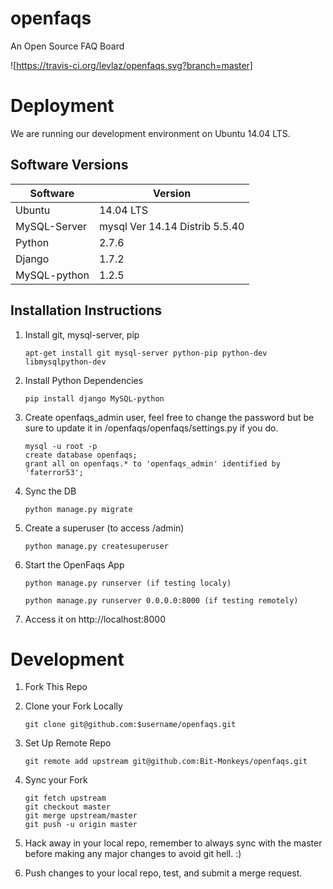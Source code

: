 # openfaqs

An Open Source FAQ Board 

![https://travis-ci.org/levlaz/openfaqs.svg?branch=master]

# Deployment  

We are running our development environment on Ubuntu 14.04 LTS. 

## Software Versions 

Software | Version 
---------|---------
Ubuntu   | 14.04 LTS 
MySQL-Server | mysql  Ver 14.14 Distrib 5.5.40 
Python      | 2.7.6  
Django      | 1.7.2 
MySQL-python | 1.2.5

## Installation Instructions 

1. Install git, mysql-server, pip

    `apt-get install git mysql-server python-pip python-dev libmysqlpython-dev`

2. Install Python Dependencies  

    `pip install django MySQL-python` 

3. Create openfaqs_admin user, feel free to change the password but be sure to update it in /openfaqs/openfaqs/settings.py if you do. 

    ```
    mysql -u root -p 
    create database openfaqs; 
    grant all on openfaqs.* to 'openfaqs_admin' identified by 'faterror53';
    ```
    
4. Sync the DB 

    `python manage.py migrate` 

5. Create a superuser (to access /admin) 

    `python manage.py createsuperuser` 

6. Start the OpenFaqs App 
    
    ```
    python manage.py runserver (if testing localy) 

    python manage.py runserver 0.0.0.0:8000 (if testing remotely) 
    ```

7. Access it on http://localhost:8000 


# Development  

1. Fork This Repo 

2. Clone your Fork Locally 

	`git clone git@github.com:$username/openfaqs.git`

3. Set Up Remote Repo 

	`git remote add upstream git@github.com:Bit-Monkeys/openfaqs.git`

4. Sync your Fork  
	
	``` 
	git fetch upstream 
	git checkout master 
	git merge upstream/master 
	git push -u origin master
	```

5. Hack away in your local repo, remember to always sync with the master before making any major changes to avoid git hell. :) 
6. Push changes to your local repo, test, and submit a merge request. 


